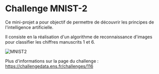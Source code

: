 # Challenge MNIST-2

Ce mini-projet a pour objectif de permettre de découvrir les principes de l'intelligence artificielle.

Il consiste en la réalisation d'un algorithme de reconnaissance d'images pour classifier les chiffres manuscrits 1 et 6.

![MNIST2](https://challengedata.ens.fr/logo/public/mnist_2_vuTWsWj.png)

Plus d'informations sur la page du challenge : https://challengedata.ens.fr/challenges/116
